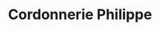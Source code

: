 ---
title: "Cordonnerie Philippe"
url: /le-chambon-feugerolles/cordonnerie-philippe/
shop: chaussures
---